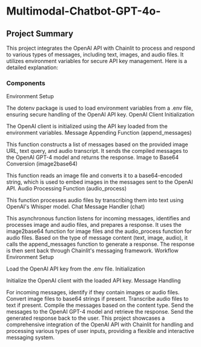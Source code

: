 # Multimodal-Chatbot-GPT-4o-

## Project Summary
This project integrates the OpenAI API with Chainlit to process and respond to various types of messages, including text, images, and audio files. It utilizes environment variables for secure API key management. Here is a detailed explanation:

### Components
Environment Setup

The dotenv package is used to load environment variables from a .env file, ensuring secure handling of the OpenAI API key.
OpenAI Client Initialization

The OpenAI client is initialized using the API key loaded from the environment variables.
Message Appending Function (append_messages)

This function constructs a list of messages based on the provided image URL, text query, and audio transcript.
It sends the compiled messages to the OpenAI GPT-4 model and returns the response.
Image to Base64 Conversion (image2base64)

This function reads an image file and converts it to a base64-encoded string, which is used to embed images in the messages sent to the OpenAI API.
Audio Processing Function (audio_process)

This function processes audio files by transcribing them into text using OpenAI's Whisper model.
Chat Message Handler (chat)

This asynchronous function listens for incoming messages, identifies and processes image and audio files, and prepares a response.
It uses the image2base64 function for image files and the audio_process function for audio files.
Based on the type of message content (text, image, audio), it calls the append_messages function to generate a response.
The response is then sent back through Chainlit's messaging framework.
Workflow
Environment Setup

Load the OpenAI API key from the .env file.
Initialization

Initialize the OpenAI client with the loaded API key.
Message Handling

For incoming messages, identify if they contain images or audio files.
Convert image files to base64 strings if present.
Transcribe audio files to text if present.
Compile the messages based on the content type.
Send the messages to the OpenAI GPT-4 model and retrieve the response.
Send the generated response back to the user.
This project showcases a comprehensive integration of the OpenAI API with Chainlit for handling and processing various types of user inputs, providing a flexible and interactive messaging system.
